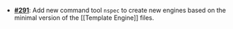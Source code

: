   -  [**#291**](https://github.com/anoma/nspec/pull/291): Add new command tool
  `nspec` to create new engines based on the minimal version of the [[Template
  Engine]] files.
